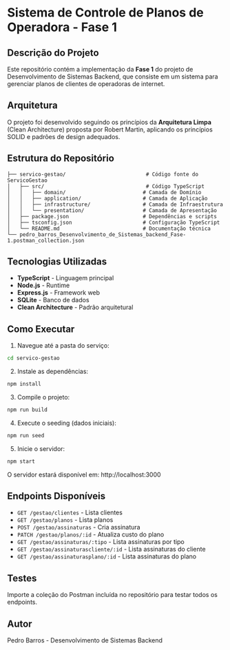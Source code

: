 # Sistema de Controle de Planos de Operadora - Fase 1

## Descrição do Projeto

Este repositório contém a implementação da **Fase 1** do projeto de Desenvolvimento de Sistemas Backend, que consiste em um sistema para gerenciar planos de clientes de operadoras de internet.

## Arquitetura

O projeto foi desenvolvido seguindo os princípios da **Arquitetura Limpa** (Clean Architecture) proposta por Robert Martin, aplicando os princípios SOLID e padrões de design adequados.

## Estrutura do Repositório

```
├── servico-gestao/                          # Código fonte do ServicoGestao
│   ├── src/                                 # Código TypeScript
│   │   ├── domain/                         # Camada de Domínio
│   │   ├── application/                    # Camada de Aplicação  
│   │   ├── infrastructure/                 # Camada de Infraestrutura
│   │   └── presentation/                   # Camada de Apresentação
│   ├── package.json                        # Dependências e scripts
│   ├── tsconfig.json                       # Configuração TypeScript
│   └── README.md                           # Documentação técnica
└── pedro_barros_Desenvolvimento_de_Sistemas_backend_Fase-1.postman_collection.json
```

## Tecnologias Utilizadas

- **TypeScript** - Linguagem principal
- **Node.js** - Runtime
- **Express.js** - Framework web
- **SQLite** - Banco de dados
- **Clean Architecture** - Padrão arquitetural

## Como Executar

1. Navegue até a pasta do serviço:
```bash
cd servico-gestao
```

2. Instale as dependências:
```bash
npm install
```

3. Compile o projeto:
```bash
npm run build
```

4. Execute o seeding (dados iniciais):
```bash
npm run seed
```

5. Inicie o servidor:
```bash
npm start
```

O servidor estará disponível em: http://localhost:3000

## Endpoints Disponíveis

- `GET /gestao/clientes` - Lista clientes
- `GET /gestao/planos` - Lista planos
- `POST /gestao/assinaturas` - Cria assinatura
- `PATCH /gestao/planos/:id` - Atualiza custo do plano
- `GET /gestao/assinaturas/:tipo` - Lista assinaturas por tipo
- `GET /gestao/assinaturascliente/:id` - Lista assinaturas do cliente
- `GET /gestao/assinaturasplano/:id` - Lista assinaturas do plano

## Testes

Importe a coleção do Postman incluída no repositório para testar todos os endpoints.

## Autor

Pedro Barros - Desenvolvimento de Sistemas Backend